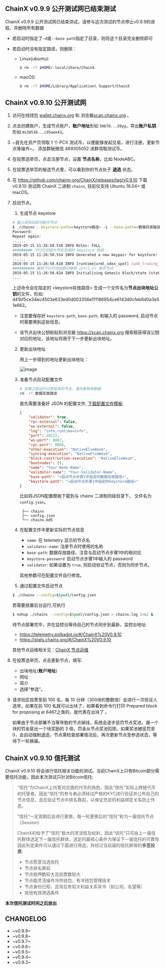 ## ChainX v0.9.9 公开测试网已结束测试

ChainX v0.9.9 公开测试网已结束测试，请参与这次测试的节点停止v0.9.9的进程，并删除所有数据

* 若启动时指定了`-d`或`--base-path`指定了目录，则将这个目录完全删除即可

* 若启动时没有指定路径，则删除：

    * Linux(ubuntu):

        ```bash
        $ rm -rf $HOME/.local/share/ChainX
        ```

    * macOS:

        ```bash
        $ rm -rf $HOME/Library/Application\ Support/ChainX
        ```

## ChainX v0.9.10 公开测试网

1. 访问在线钱包 [wallet.chainx.org](https://wallet.chainx.org) 和 浏览器[scan.chainx.org](https://scan.chainx.org) 。

2. 点击创建账户，生成节点账户，**账户地址**形如 `5HbT8...S9yg`，导出**账户私钥**形如 `0x30530...c95aee43`。

3. ~首先在资产页领取 1 个 PCX 测试币，以便能够发起交易，进行注册，更新节点等操作~。 添加群秘微信 469305052 进群领取测试币。

4. 在投票选举页，点击注册节点，设置 **节点名称**，比如 NodeABC。

5. 在投票选举页的候选节点里，可以看到你的节点处于 **退选** 状态。

6. 在 https://github.com/chainx-org/ChainX/releases/tag/v0.9.10 下载 v0.9.10 测试网 ChainX 二进制 `chainx`, 目前仅支持 Ubuntu 16.04+ 或 macOS。

7. 启动节点。

    1. 生成节点 keystore

    ```bash
    # 输入密码后即可断开节点
    $ ./chainx --keystore-path=<keystore路径> -i --base-path=<数据存放路径>
    Password:
    Repeat again:
    ......
    2019-05-15 11:26:50.510 INFO Roles: FULL
    ######### 下行打印即为节点生成的 keystore 信息
    2019-05-15 11:26:50.514 INFO Generated a new keypair for keystore: 593a11d6d5930ab2e68fa5d07082ba0102fc7740eee38b79b2793d7d34a2442a (5E5hNNEi...)
    ......
    2019-05-15 11:26:50.610 INFO [runtime|xrml_xdex_spot] [add_trading_pair] currency_pair: CurrencyPair: SDOT/PCX, point_precision: 4, tick_precision: 2, price: 100000, online: true
    ########## 看到下行打印后即可使用 <Ctrl-C> 断开节点
    2019-05-15 11:26:50.624 INFO Initializing Genesis block/state (state: 0x9499…b6c3, header-hash: 0xdb82…e55d)
    ....
    ```

    上述命令会在指定的 <keystore存放路径> 生成一个文件名为**节点出块地址公钥**的文件，形如: d41bf5ce34ec4503e633ed0d003356e111186954ce6143d0cfeb6d0a3e51e662。

    - 注意要保存好 `keystore-path`, `base-path`, 和输入的 password, 启动节点时需要用到这些信息。

    - 该节点出块公钥粘贴到浏览器 https://scan.chainx.org 搜索框获得该公钥对应的地址，该地址将用于下一步更新出块地址。

    2. 更新出块地址

        用上一步得到的地址更新出块地址：

        ![image](https://user-images.githubusercontent.com/8850248/57748969-bfa4b200-770e-11e9-843f-c841f3b887e6.png)

    3. 准备节点启动配置文件

       ```bash
       # 如果之前运行过老版本的节点，请先删除老数据
       rm -rf 数据存放路径
       ```

       首先需要准备好 JSON 的配置文件, [下载配置文件模板](https://gist.github.com/liuchengxu/3b3ed4ce027e39fc89b5a5a6c289bfaf):

       ```json
       {
           "validator": true,
           "rpc-external": false,
           "ws-external": false,
           "log": "info,runtime=info",
           "port": 20222,
           "ws-port": 8087,
           "rpc-port": 8086,
           "other-execution": "NativeElseWasm",
           "syncing-execution": "NativeElseWasm",
           "block-construction-execution": "NativeElseWasm",
           "bootnodes": [],
           "name": "Your-Node-Name",
           "validator-name": "Your-Validator-Name",
           "base-path": "<启动节点步骤1中指定的数据存放路径>",
           "keystore-path": "<启动节点步骤1中指定的keystore路径>"
       }
       ```

       比如将JSON配置模板下载到与 chainx 二进制同级目录下， 文件名为 `config.json`。

       ```
        ├── chainx
        ├── config.json
        └── chainx.md5
       ```

    3. 在配置文件中更新实际的节点信息

        - `name`: 在 telemetry 显示的节点名
        - `validator-name`: 注册节点时使用的名称
        - `base-path`: 数据存放路径，注意与启动节点步骤1中的相对应
        - `keystore-password`: 启动节点步骤1中输入的 password
        - `validator`: 如果设置为 `true`, 则启动验证节点，否则为同步节点。

        其他参数可在配置文件自行修改。

    4. 通过配置文件启动节点

      ```bash
      $ ./chainx --config=$(pwd)/config.json
      ```

      若需要放置后台运行,可执行

      ```bash
      $ nohup ./chainx --config=$(pwd)/config.json > chainx.log 2>&1 &
      ```

    待节点部署完毕，并在监控台等待自己的节点同步到最新，监控台地址:

    - https://telemetry.polkadot.io/#/ChainX%20V0.9.10
    - https://stats.chainx.org/#/ChainX%20V0.9.10

    其他节点运维相关见：[ChainX 节点运维](devops)

9. 在投票选举页，点击更新节点，填写:

    - 出块地址(**账户地址**)
    - 网址
    - 简介
    - 选择“参选”。

10. 请求社区投票至前 100 名，每 10 分钟（300块的整数倍）会进行一次验证人选举，如果在前 100 名就可以出块了，如果看到命令行打印 Prepared block for proposing at 6467之类的，就代表在出块了 。

     如果由于节点部署不当等导致的节点掉线，系统会逐步惩罚节点奖池，漏一个块的罚金是出一个块奖励的 3 倍，罚金从节点奖池扣除。如果奖池被惩罚至0，会自动强制退选，节点需检查部署情况后，再次更新节点至参选状态，等待下一轮换届。

## ChainX v0.9.10 信托测试

ChainX v0.9.10 将会进行信托相关功能的测试。当前ChainX上只有Bitcoin部分需要信托功能，因此本次测试只针对Bitcoin信托:

> ”信托“为ChainX上托管对应链的代币的角色，因此”信托“实际上跨链代币的托管者。因此”信托“的参与者必须经过严格的KYC进行验证并公布自己的节点信息，且在验证节点中排名靠前，以保证充足的利益绑定关系防止作恶。
>
> ”信托“一定周期后会进行更换，每一轮更换后的”信托“称为一届信托节点（Session）
>
> ChainX的给予了”信托“极大的灵活性及权利，因此”信托“只可由上一届信托群体选定下一届信托群体，选定的最核心条件为保证下一届信托的可靠性
> 因此判定条件可以通过下面进行筛选，并经过当前届的信托群体的**多签投票**:
> * 节点愿意当选信托
> * 节点排名靠前
> * 节点抵押数较大且投票数较大
> * 节点能灵活操作冷热钱包，有冷钱包管理技术
> * 节点身份已知，且背后有较大利益关系背书（如公司，名望等）
> * 其他有效筛选条件

**本次信托测试时间之后放出**

## CHANGELOG

- ~v0.9.9~
- ~v0.9.8~
- ~v0.9.7~
- ~v0.9.6~
- ~v0.9.5~
- ~v0.9.4~
- ~v0.9.3~
